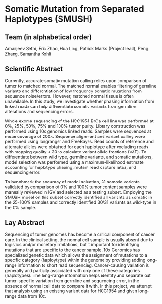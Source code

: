 # Somatic Mutation from Separated Haplotypes (SMUSH)

## Team (in alphabetical order) 

Amanjeev Sethi, Eric Zhao, Hua Ling, Patrick Marks (Project lead), Peng Zhang, Samantha Kohli


## Scientific Abstract

Currently, accurate somatic mutation calling relies upon comparison of tumor to matched normal. The matched normal enables filtering of germline variants and differentiation of low frequency somatic mutations from sequence noise/errors. However, matched normal tissue is often unavailable. In this study, we investigate whether phasing information from linked reads can help differentiate somatic variants from germline alterations and sequencing errors. 

Whole exome sequencing of the HCC1954 BrCa cell line was performed at 0%, 25%, 50%, 75% and 100% tumor purity. Library construction was performed using 10x genomics linked reads. Samples were sequenced at mean coverage of 200x. Sequence alignment and variant calling were performed using longranger and FreeBayes. Read counts of reference and alternate alleles were obtained for each haplotype after excluding reads with mapping quality < 30 to calculate variant allele fractions (VAF). To differentiate between wild type, germline variants, and somatic mutations, model selection was performed using a maximum-likelihood estimate accounting for haplotype phasing, mutant read capture rates, and sequencing error. 

To benchmark the accuracy of model selection, 31 somatic variants validated by comparison of 0% and 100% tumor content samples were manually reviewed in IGV and selected as a testing subset. Employing the SMUSH model on this subset correctly identified all variants as somatic in the 25-100% samples and correctly identified 30/31 variants as wild-type in the 0% sample.


## Lay Abstract

Sequencing of tumor genomes has become a critical component of cancer care. In the clinical setting, the normal cell sample is usually absent due to logistics and/or monetary limitations, but it important for identifying mutations that are specific to the cancer sample. 10x Genomics has specialized genetic data which allows the assignment of mutations to a specific category (haploytype) within the genome by providing adding long-range information to short read sequencing. Cancer-causing variation is generally and partially associated with only one of these categories (haplotypes). The long-range information helps identify and separate out tumor-specific variation from germline and sequencing error, in the absence of normal cell data to compare it with. In this project, we attempt that analysis using an existing variant data for HCC1954 and given long-range data from 10x.
